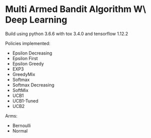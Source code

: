 # Multi Armed Bandit Algorithm W\ Deep Learning

Build using python 3.6.6 with tox 3.4.0 and tensorflow 1.12.2

Policies implemented:
* Epsilon Decreasing
* Epsilon First
* Epsilon Greedy
* EXP3
* GreedyMix
* Softmax
* Softmax Decreasing
* SoftMix
* UCB1
* UCB1-Tuned
* UCB2

Arms:
* Bernoulli
* Normal

